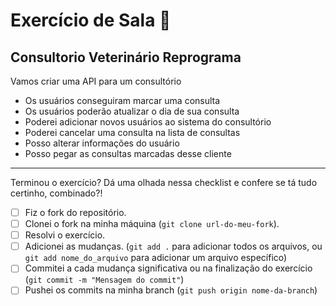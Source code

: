 # Exercício de Sala 🏫

## Consultorio Veterinário Reprograma

Vamos criar uma API para um consultório

- Os usuários conseguiram marcar uma consulta
- Os usuários poderão atualizar o dia de sua consulta
- Poderei adicionar novos usuários ao sistema do consultório
- Poderei cancelar uma consulta na lista de consultas
- Posso alterar informações do usuário
- Posso pegar as consultas marcadas desse cliente

---

Terminou o exercício? Dá uma olhada nessa checklist e confere se tá tudo certinho, combinado?!

- [ ] Fiz o fork do repositório.
- [ ] Clonei o fork na minha máquina (`git clone url-do-meu-fork`).
- [ ] Resolvi o exercício.
- [ ] Adicionei as mudanças. (`git add .` para adicionar todos os arquivos, ou `git add nome_do_arquivo` para adicionar um arquivo específico)
- [ ] Commitei a cada mudança significativa ou na finalização do exercício (`git commit -m "Mensagem do commit"`)
- [ ] Pushei os commits na minha branch (`git push origin nome-da-branch`)

